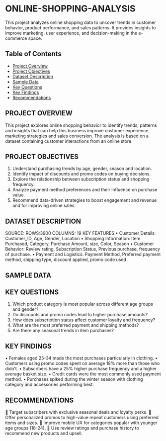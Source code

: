 # ONLINE-SHOPPING-ANALYSIS
This project analyzes online shopping data to uncover trends in customer behavior, product performance, and sales patterns. It provides insights to improve marketing, user experience, and decision-making in the e-commerce space.
##  Table of Contents

- [ Project Overview](#project-overview)
- [ Project Objectives](#project-objectives)
- [ Dataset Description](#️dataset-description)
- [ Sample Data](#sample-data)
- [ Key Questions](#key-questions)
- [ Key Findings](#key-findings)
- [ Recommendations](#recommendations)
## PROJECT OVERVIEW
This project explores online shopping behavior to identify trends, patterns and insights that can help this business improve customer experience, marketing strategies and sales conversion.
The analysis is based on a dataset containing customer interactions from an online store.
## PROJECT OBJECTIVES
1.	Understand purchasing trends by age, gender, season and location.
2.	Identify impact of discounts and promo codes on buying decisions.
3.	Explore the relationship between subscription status and shopping frequency.
4.	Analyze payment method preferences and their influence on purchase value.
5.	Recommend data-driven strategies to boost engagement and revenue and for improving online sales.
## DATASET DESCRIPTION
SOURCE: 
ROWS:3900
COLUMNS: 19
KEY FEATURES
•	Customer Details: Customer_ID, Age, Gender, Location
•	Shopping Information: Item Purchased, Category, Purchase Amount, size, Color, Season
•	Customer Behavior: Review rating, Subscription Status, Previous purchase, frequency of purchase.
•	Payment and Logistics: Payment Method, Preferred payment method, shipping type, discount applied, promo code used.
## SAMPLE DATA 

## KEY QUESTIONS
1.	Which product category is most popular across different age groups and gender?
2.	Do discounts and promo codes lead to higher purchase amounts?
3.	How does subscription status affect customer loyalty and frequency?
4.	What are the most preferred payment and shipping methods?
5.	Are there any seasonal trends in item purchases?
## KEY FINDINGS
•	Females aged 25-34 made the most purchases particularly in clothing.
•	Customers using promo codes spent on average 18% more than those who didn’t.
•	Subscribers have a 25% higher purchase frequency and a higher average basket size.
•	Credit cards were the most commonly used payment method.
•	Purchases spiked during the winter season with clothing category and accessories performing best.
## RECOMMENDATIONS
	Target subscribers with exclusive seasonal deals and loyalty perks.
	Offer personalized promos to high-value repeat customers using preferred items and sizes.
	Improve mobile UX for categories popular with younger age groups (18-24).
	Use review ratings and purchase history to recommend new products and upsell.
